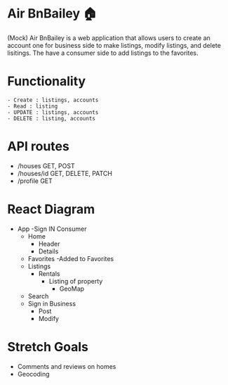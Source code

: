 # Air BnBailey  🏠
(Mock) Air BnBailey is a web application that allows users to create an account one for business side to make listings, modify listings, and delete lisitings. The have a consumer side to add listings to the favorites. 

# Functionality
    - Create : listings, accounts
    - Read : listing
    - UPDATE : listings, accounts
    - DELETE : listing, accounts

# API routes
- /houses GET, POST
- /houses/id GET, DELETE, PATCH
- /profile GET

# React Diagram
- App
  -Sign IN Consumer 
    - Home
        - Header
        - Details
    - Favorites
      -Added to Favorites   
    - Listings
        - Rentals
            - Listing of property
                - GeoMap
    - Search
    - Sign in Business
        - Post
        - Modify

# Stretch Goals
- Comments and reviews on homes
- Geocoding

